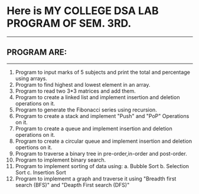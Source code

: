 # Here is MY COLLEGE DSA LAB PROGRAM OF SEM. 3RD.
---
##  PROGRAM ARE:
---
1. Program to input marks of  5 subjects and print the total and percentage using arrays.
2. Program to find highest and lowest element in an array.
3. Program to read two 3*3 matrices and add them.
4. Program to create a linked list and implement insertion and deletion operations on it.
5. Program to generate the Fibonacci series using recursion.
6. Program to create a stack and implement "Push" and "PoP" Operations on it.
7. Program to create a queue and implement insertion and deletion operations on it.
8. Program to create a circular queue and implement insertion and deletion opertions on it.
9. Program to traverse a binary tree in pre-order,in-order and post-order.
10. Program to implement binary search.
11. Program to implement sorting of data using:
    a. Bubble Sort
    b. Selection Sort
    c. Insertion Sort
 12. Program to implememt a graph and traverse it using "Breadth first search (BFS)" and "Deapth First search (DFS)"
